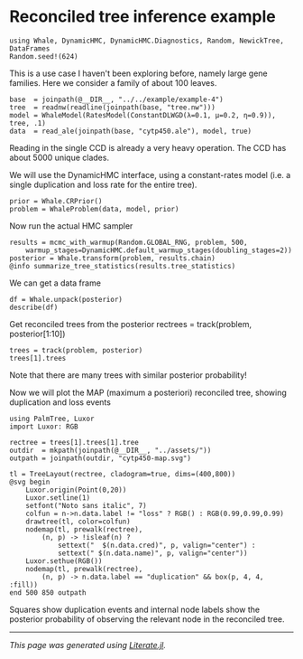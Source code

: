 
# Reconciled tree inference example

```@example cytp450
using Whale, DynamicHMC, DynamicHMC.Diagnostics, Random, NewickTree, DataFrames
Random.seed!(624)
```

This is a use case I haven't been exploring before, namely large gene
families. Here we consider a family of about 100 leaves.

```@example cytp450
base  = joinpath(@__DIR__, "../../example/example-4")
tree  = readnw(readline(joinpath(base, "tree.nw")))
model = WhaleModel(RatesModel(ConstantDLWGD(λ=0.1, μ=0.2, η=0.9)), tree, .1)
data  = read_ale(joinpath(base, "cytp450.ale"), model, true)
```

Reading in the single CCD is already a very heavy operation. The CCD has about
5000 unique clades.

We will use the DynamicHMC interface, using a constant-rates model (i.e. a single
duplication and loss rate for the entire tree).

```@example cytp450
prior = Whale.CRPrior()
problem = WhaleProblem(data, model, prior)
```

Now run the actual HMC sampler

```@example cytp450
results = mcmc_with_warmup(Random.GLOBAL_RNG, problem, 500,
    warmup_stages=DynamicHMC.default_warmup_stages(doubling_stages=2))
posterior = Whale.transform(problem, results.chain)
@info summarize_tree_statistics(results.tree_statistics)
```

We can get a data frame

```@example cytp450
df = Whale.unpack(posterior)
describe(df)
```

Get reconciled trees from the posterior
rectrees = track(problem, posterior[1:10])

```@example cytp450
trees = track(problem, posterior)
trees[1].trees
```

Note that there are many trees with similar posterior probability!

Now we will plot the MAP (maximum a posteriori) reconciled tree, showing duplication and loss events

```@example cytp450
using PalmTree, Luxor
import Luxor: RGB

rectree = trees[1].trees[1].tree
outdir  = mkpath(joinpath(@__DIR__, "../assets/"))
outpath = joinpath(outdir, "cytp450-map.svg")

tl = TreeLayout(rectree, cladogram=true, dims=(400,800))
@svg begin
    Luxor.origin(Point(0,20))
    Luxor.setline(1)
    setfont("Noto sans italic", 7)
    colfun = n->n.data.label != "loss" ? RGB() : RGB(0.99,0.99,0.99)
    drawtree(tl, color=colfun)
    nodemap(tl, prewalk(rectree),
        (n, p) -> !isleaf(n) ?
            settext("  $(n.data.cred)", p, valign="center") :
            settext(" $(n.data.name)", p, valign="center"))
    Luxor.sethue(RGB())
    nodemap(tl, prewalk(rectree),
        (n, p) -> n.data.label == "duplication" && box(p, 4, 4, :fill))
end 500 850 outpath
```

Squares show duplication events and internal node labels show the posterior probability of observing the relevant node in the reconciled tree.

---

*This page was generated using [Literate.jl](https://github.com/fredrikekre/Literate.jl).*

